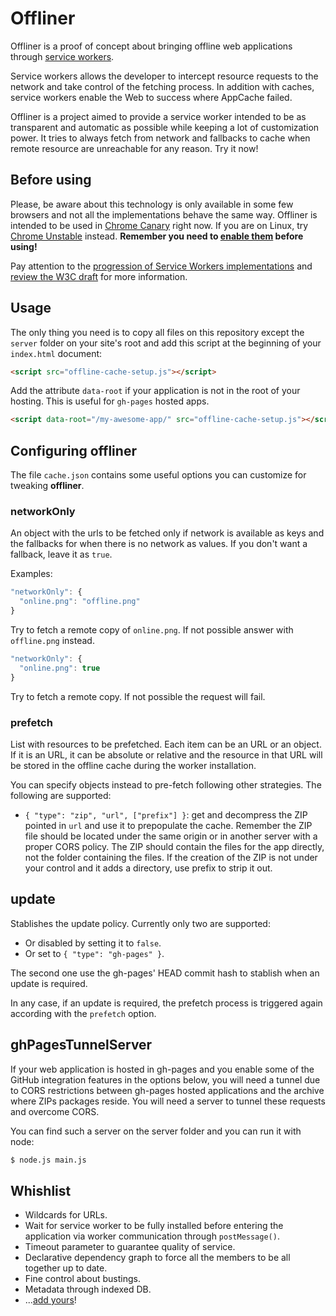 
# Offliner
Offliner is a proof of concept about bringing offline web applications through [service workers](http://www.html5rocks.com/en/tutorials/service-worker/introduction/?redirect_from_locale=ja).

Service workers allows the developer to intercept resource requests to the network and take control of the fetching process. In addition with caches, service workers enable the Web to success where AppCache failed.

Offliner is a project aimed to provide a service worker intended to be as transparent and automatic as possible while keeping a lot of customization power. It tries to always fetch from network and fallbacks to cache when remote resource are unreachable for any reason. Try it now!

## Before using

Please, be aware about this technology is only available in some few browsers and not all the implementations behave the same way. Offliner is intended to be used in [Chrome Canary](https://www.google.com/chrome/browser/canary.html?platform=win64) right now. If you are on Linux, try [Chrome Unstable](https://www.google.com/chrome/browser/desktop/index.html?platform=linux&extra=devchannel) instead. **Remember you need to [enable them](http://jakearchibald.com/2014/using-serviceworker-today/#in-canary-today) before using!**

Pay attention to the [progression of Service Workers implementations](https://jakearchibald.github.io/isserviceworkerready/) and [review the W3C draft](http://www.w3.org/TR/2014/WD-service-workers-20141118/) for more information.

## Usage
The only thing you need is to copy all files on this repository except the `server` folder on your site's root and add this script at the beginning of your `index.html` document:

```html
<script src="offline-cache-setup.js"></script>
```

Add the attribute `data-root` if your application is not in the root of your hosting. This is useful for `gh-pages` hosted apps.

```html
<script data-root="/my-awesome-app/" src="offline-cache-setup.js"></script>
```

## Configuring offliner

The file `cache.json` contains some useful options you can customize for tweaking **offliner**.

### networkOnly

An object with the urls to be fetched only if network is available as keys and the fallbacks for when there is no network as values. If you don't want a fallback, leave it as `true`.

Examples:

```js
"networkOnly": {
  "online.png": "offline.png"
}
```

Try to fetch a remote copy of `online.png`. If not possible answer with `offline.png` instead.

```js
"networkOnly": {
  "online.png": true
}
```

Try to fetch a remote copy. If not possible the request will fail.

### prefetch

List with resources to be prefetched. Each item can be an URL or an object. If it is an URL, it can be absolute or relative and the resource in that URL will be stored in the offline cache during the worker installation.

You can specify objects instead to pre-fetch following other strategies. The following are supported:

  * `{ "type": "zip", "url", ["prefix"] }`: get and decompress the ZIP pointed in `url` and use it to prepopulate the cache. Remember the ZIP file should be located under the same origin or in another server with a proper CORS policy. The ZIP should contain the files for the app directly, not the folder containing the files. If the creation of the ZIP is not under your control and it adds a directory, use prefix to strip it out.

## update

Stablishes the update policy. Currently only two are supported:
  * Or disabled by setting it to `false`.
  * Or set to `{ "type": "gh-pages" }`.

The second one use the gh-pages' HEAD commit hash to stablish when an update is required.

In any case, if an update is required, the prefetch process is triggered again according with the `prefetch` option.

## ghPagesTunnelServer

If your web application is hosted in gh-pages and you enable some of the GitHub integration features in the options below, you will need a tunnel due to CORS restrictions between gh-pages hosted applications and the archive where ZIPs packages reside. You will need a server to tunnel these requests and overcome CORS.

You can find such a server on the server folder and you can run it with node:

```bash
$ node.js main.js
```

## Whishlist

  * Wildcards for URLs.
  * Wait for service worker to be fully installed before entering the application via worker communication through `postMessage()`.
  * Timeout parameter to guarantee quality of service.
  * Declarative dependency graph to force all the members to be all together up to date.
  * Fine control about bustings.
  * Metadata through indexed DB.
  * ...[add yours](https://github.com/lodr/offliner/issues/new)!

